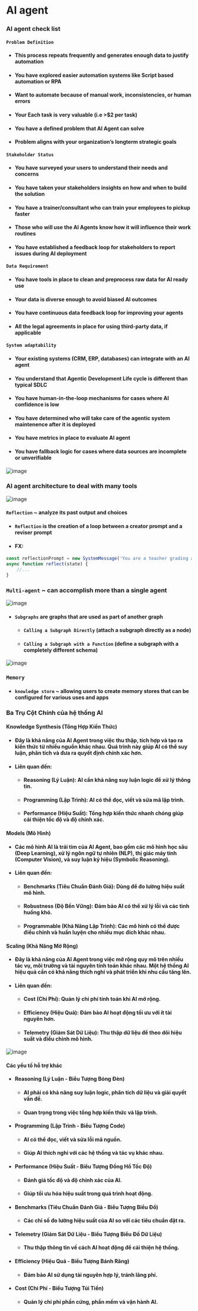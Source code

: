 # AI agent

### AI agent check list
#### `Problem Definition`
- #### This process repeats frequently and generates enough data to justify automation
- #### You have explored easier automation systems like Script based automation or RPA
- #### Want to automate because of manual work, inconsistencies, or human errors
- #### Your Each task is very valuable (i.e >$2 per task)
- #### You have a defined problem that AI Agent can solve
- #### Problem aligns with your organization’s longterm strategic goals

#### `Stakeholder Status`
- #### You have surveyed your users to understand their needs and concerns
- #### You have taken your stakeholders insights on how and when to build the solution
- #### You have a trainer/consultant who can train your employees to pickup faster
- #### Those who will use the AI Agents know how it will influence their work routines
- #### You have established a feedback loop for stakeholders to report issues during AI deployment

#### `Data Requirement`
- #### You have tools in place to clean and preprocess raw data for AI ready use
- #### Your data is diverse enough to avoid biased AI outcomes
- #### You have continuous data feedback loop for improving your agents
- #### All the legal agreements in place for using third-party data, if applicable

#### `System adaptability`
- #### Your existing systems (CRM, ERP, databases) can integrate with an AI agent
- #### You understand that Agentic Development Life cycle is different than typical SDLC
- #### You have human-in-the-loop mechanisms for cases where AI confidence is low
- #### You have determined who will take care of the agentic system maintenence after it is deployed
- #### You have metrics in place to evaluate AI agent
- #### You have fallback logic for cases where data sources are incomplete or unverifiable

![image](https://github.com/user-attachments/assets/ae86799d-2795-4f31-8ef6-4a43767aa958)
### AI agent architecture to deal with many tools
![image](https://github.com/user-attachments/assets/a2d0d675-4cf6-4cb5-b1c0-7050768945c1)
#### `Reflection` ~ analyze its past output and choices
- #### `Reflection` is the creation of a loop between a creator prompt and a reviser prompt
- #### FX:
```javascript
const reflectionPrompt = new SystemMessage('You are a teacher grading an essay submission ... Provide detailed recommendations, including ..., styles, ...')
async function reflect(state) {
    //...
}
```
### `Multi-agent` ~ can accomplish more than a single agent
![image](https://github.com/user-attachments/assets/da5541a7-2786-45ab-8b48-b7baf58f2116)
- #### `Subgraphs` are graphs that are used as part of another graph
  - #### `Calling a Subgraph Directly` (attach a subgraph directly as a node)
  - #### `Calling a Subgraph with a Function` (define a subgraph with a completely different schema)

![image](https://github.com/user-attachments/assets/1c584501-c403-4161-9087-319b2516f064)
### `Memory`
- #### `knowledge store` ~ allowing users to create memory stores that can be configured for various uses and apps

### Ba Trụ Cột Chính của hệ thống AI
#### Knowledge Synthesis (Tổng Hợp Kiến Thức)
- #### Đây là khả năng của AI Agent trong việc thu thập, tích hợp và tạo ra kiến thức từ nhiều nguồn khác nhau. Quá trình này giúp AI có thể suy luận, phân tích và đưa ra quyết định chính xác hơn.
- #### Liên quan đến:
  - #### Reasoning (Lý Luận): AI cần khả năng suy luận logic để xử lý thông tin.
  - #### Programming (Lập Trình): AI có thể đọc, viết và sửa mã lập trình.
  - #### Performance (Hiệu Suất): Tổng hợp kiến thức nhanh chóng giúp cải thiện tốc độ và độ chính xác.

#### Models (Mô Hình)
- #### Các mô hình AI là trái tim của AI Agent, bao gồm các mô hình học sâu (Deep Learning), xử lý ngôn ngữ tự nhiên (NLP), thị giác máy tính (Computer Vision), và suy luận ký hiệu (Symbolic Reasoning).
- #### Liên quan đến:
  - #### Benchmarks (Tiêu Chuẩn Đánh Giá): Dùng để đo lường hiệu suất mô hình.
  - #### Robustness (Độ Bền Vững): Đảm bảo AI có thể xử lý lỗi và các tình huống khó.
  - #### Programmable (Khả Năng Lập Trình): Các mô hình có thể được điều chỉnh và huấn luyện cho nhiều mục đích khác nhau.
#### Scaling (Khả Năng Mở Rộng)
- #### Đây là khả năng của AI Agent trong việc mở rộng quy mô trên nhiều tác vụ, môi trường và tài nguyên tính toán khác nhau. Một hệ thống AI hiệu quả cần có khả năng thích nghi và phát triển khi nhu cầu tăng lên.
- #### Liên quan đến:
  - #### Cost (Chi Phí): Quản lý chi phí tính toán khi AI mở rộng.
  - #### Efficiency (Hiệu Quả): Đảm bảo AI hoạt động tối ưu với ít tài nguyên hơn.
  - #### Telemetry (Giám Sát Dữ Liệu): Thu thập dữ liệu để theo dõi hiệu suất và điều chỉnh mô hình.

![image](https://github.com/user-attachments/assets/779e8a3a-5b70-41ce-901f-266e84623c8c)
#### Các yếu tố hỗ trợ khác
- #### Reasoning (Lý Luận - Biểu Tượng Bóng Đèn)
    - #### AI phải có khả năng suy luận logic, phân tích dữ liệu và giải quyết vấn đề.
    - #### Quan trọng trong việc tổng hợp kiến thức và lập trình.
- #### Programming (Lập Trình - Biểu Tượng Code)
  - #### AI có thể đọc, viết và sửa lỗi mã nguồn.
  - #### Giúp AI thích nghi với các hệ thống và tác vụ khác nhau.
- #### Performance (Hiệu Suất - Biểu Tượng Đồng Hồ Tốc Độ)
  - #### Đánh giá tốc độ và độ chính xác của AI.
  - #### Giúp tối ưu hóa hiệu suất trong quá trình hoạt động.
- #### Benchmarks (Tiêu Chuẩn Đánh Giá - Biểu Tượng Biểu Đồ)
  - #### Các chỉ số đo lường hiệu suất của AI so với các tiêu chuẩn đặt ra.
- #### Telemetry (Giám Sát Dữ Liệu - Biểu Tượng Biểu Đồ Dữ Liệu)
  - #### Thu thập thông tin về cách AI hoạt động để cải thiện hệ thống.
- #### Efficiency (Hiệu Quả - Biểu Tượng Bánh Răng)
  - #### Đảm bảo AI sử dụng tài nguyên hợp lý, tránh lãng phí.
- #### Cost (Chi Phí - Biểu Tượng Túi Tiền)
  - #### Quản lý chi phí phần cứng, phần mềm và vận hành AI.


